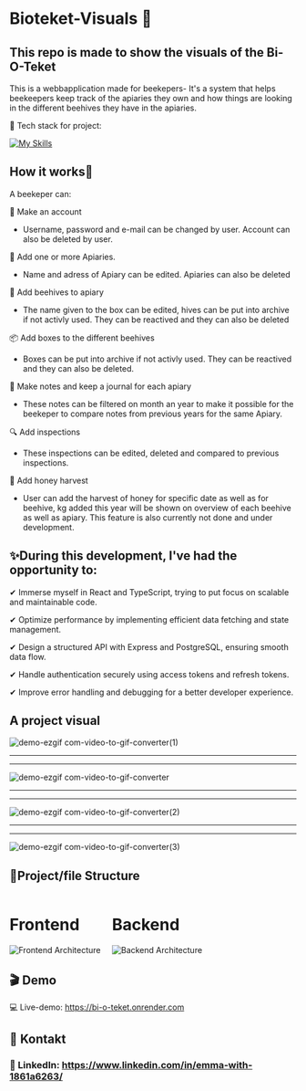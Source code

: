 # Bioteket-Visuals 🌸
## This repo is made to show the visuals of the Bi-O-Teket 

This is a webbapplication made for beekepers-
It's a system that helps beekeepers keep track of the apiaries they own and how things are looking in the different beehives they have in the apiaries. 

🚀 Tech stack for project:

[![My Skills](https://skillicons.dev/icons?i=ts,react,nodejs,express,vite,styledcomponents,emotion,tailwind,postgres&theme=light)](https://skillicons.dev)


## How it works🐝
A beekeper can:

📌 Make an account
  - Username, password and e-mail can be changed by user. Account can also be deleted by user.

🏡 Add one or more Apiaries.
  - Name and adress of Apiary can be edited. Apiaries can also be deleted

🍯 Add beehives to apiary
  - The name given to the box can be edited, hives can be put into archive if not activly used. They can be reactived and they can also be deleted

📦 Add boxes to the different beehives
  - Boxes can be put into archive if not activly used. They can be reactived and they can also be deleted.

📖 Make notes and keep a journal for each apiary
  - These notes can be filtered on month an year to make it possible for the beekeper to compare notes from previous years for the same Apiary. 

🔍 Add inspections
  - These inspections can be edited, deleted and compared to previous inspections.

🍯 Add honey harvest
  - User can add the harvest of honey for specific date as well as for beehive, kg added this year will be shown on overview of each beehive as well as apiary. This feature is also currently not done and under development.

## ✨During this development, I've had the opportunity to:

✔ Immerse myself in React and TypeScript, trying to put focus on scalable and maintainable code.

✔ Optimize performance by implementing efficient data fetching and state management.

✔ Design a structured API with Express and PostgreSQL, ensuring smooth data flow.

✔ Handle authentication securely using access tokens and refresh tokens.

✔ Improve error handling and debugging for a better developer experience.


## A project visual

![demo-ezgif com-video-to-gif-converter(1)](https://github.com/user-attachments/assets/e9070a91-83c9-4b4a-a90e-2431e93cbea8)

<hr/>
<hr/>

![demo-ezgif com-video-to-gif-converter](https://github.com/user-attachments/assets/3fc882be-5eaa-43e7-b416-fc31974066e6)

<hr/>
<hr/>

![demo-ezgif com-video-to-gif-converter(2)](https://github.com/user-attachments/assets/02a5d2a9-5618-4ce3-a6f2-3224df7aba2a)

<hr/>
<hr/>

![demo-ezgif com-video-to-gif-converter(3)](https://github.com/user-attachments/assets/754b785e-bf11-4e9f-87dc-80ac0987fcfd)


## 📂Project/file Structure
<div style="display: flex; gap: 20px;">
    <div>
      <h1>Frontend</h1>
        <img src="https://github.com/user-attachments/assets/81d941c3-fb2e-4410-a3ad-728b80096b14" 
             alt="Frontend Architecture" 
            >
    </div>
    <div>
       <h1>Backend</h1>
        <img src="https://github.com/user-attachments/assets/5b8ba819-7658-48c0-ab69-5f4b86f08639" 
             alt="Backend Architecture" 
             >
    </div>
</div>

## 🎬 Demo





💻 Live-demo: https://bi-o-teket.onrender.com

## 📧 Kontakt

### 💼 LinkedIn: https://www.linkedin.com/in/emma-with-1861a6263/












